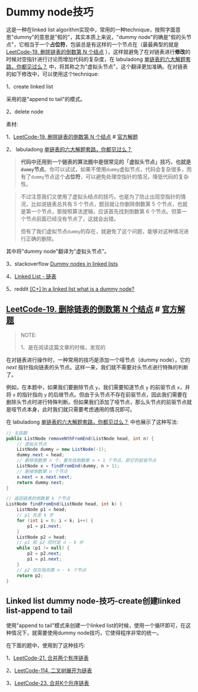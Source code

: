 # Dummy node技巧

这是一种在linked list algorithm实现中，常用的一种technique，按照字面意思"dummy"的意思是"假的"，其实本质上来说，"dummy node"的确是"假的头节点"，它相当于一个**占位符**，包装总是有这样的一个节点在（最最典型的就是 [LeetCode-19. 删除链表的倒数第 N 个结点](https://leetcode.cn/problems/remove-nth-node-from-end-of-list/) ），这样就避免了在对链表进行**修改**的时候对空指针进行讨论而增加代码的复杂度，在 labuladong [单链表的六大解题套路，你都见过么？](https://mp.weixin.qq.com/s?__biz=MzAxODQxMDM0Mw==&mid=2247492022&idx=1&sn=35f6cb8ab60794f8f52338fab3e5cda5&scene=21#wechat_redirect)  中，将其称之为"虚拟头节点"，这个翻译更加准确。在对链表的如下修改中，可以使用这个technique:

1、create linked list

采用的是"append to tail"的模式。

2、delete node



素材:

1、[LeetCode-19. 删除链表的倒数第 N 个结点](https://leetcode.cn/problems/remove-nth-node-from-end-of-list/) # [官方解题](https://leetcode.cn/problems/remove-nth-node-from-end-of-list/solution/shan-chu-lian-biao-de-dao-shu-di-nge-jie-dian-b-61/) 

2、 labuladong [单链表的六大解题套路，你都见过么？](https://mp.weixin.qq.com/s?__biz=MzAxODQxMDM0Mw==&mid=2247492022&idx=1&sn=35f6cb8ab60794f8f52338fab3e5cda5&scene=21#wechat_redirect) 



> **代码中还用到一个链表的算法题中是很常见的「虚拟头节点」技巧，也就是`dummy`节点**。你可以试试，如果不使用`dummy`虚拟节点，代码会复杂很多，而有了`dummy`节点这个**占位符**，可以避免处理空指针的情况，降低代码的复杂性。



> 不过注意我们又使用了虚拟头结点的技巧，也是为了防止出现空指针的情况，比如说链表总共有 5 个节点，题目就让你删除倒数第 5 个节点，也就是第一个节点，那按照算法逻辑，应该首先找到倒数第 6 个节点。但第一个节点前面已经没有节点了，这就会出错。
>
> 但有了我们虚拟节点`dummy`的存在，就避免了这个问题，能够对这种情况进行正确的删除。



其中将"dummy node"翻译为"虚拟头节点"。

3、stackoverflow [Dummy nodes in linked lists](https://stackoverflow.com/questions/22952882/dummy-nodes-in-linked-lists)

4、[Linked List - 链表](https://algorithm.yuanbin.me/zh-hans/basics_data_structure/linked_list.html#dummy-node)

5、reddit [[C+] In a linked list what is a dummy node?](https://www.reddit.com/r/learnprogramming/comments/20e0yc/c_in_a_linked_list_what_is_a_dummy_node/)



## [LeetCode-19. 删除链表的倒数第 N 个结点](https://leetcode.cn/problems/remove-nth-node-from-end-of-list/) # [官方解题](https://leetcode.cn/problems/remove-nth-node-from-end-of-list/solution/shan-chu-lian-biao-de-dao-shu-di-nge-jie-dian-b-61/) 

> NOTE:
>
> 1、是在阅读这篇文章的时候，发现的

在对链表进行操作时，一种常用的技巧是添加一个哑节点（dummy node），它的 $\textit{next}$ 指针指向链表的头节点。这样一来，我们就不需要对头节点进行特殊的判断了。

例如，在本题中，如果我们要删除节点 `y`，我们需要知道节点 `y` 的前驱节点 `x`，并将 `x` 的指针指向 `y` 的后继节点。但由于头节点不存在前驱节点，因此我们需要在删除头节点时进行特殊判断。但如果我们添加了哑节点，那么头节点的前驱节点就是哑节点本身，此时我们就只需要考虑通用的情况即可。

在 labuladong [单链表的六大解题套路，你都见过么？](https://mp.weixin.qq.com/s?__biz=MzAxODQxMDM0Mw==&mid=2247492022&idx=1&sn=35f6cb8ab60794f8f52338fab3e5cda5&scene=21#wechat_redirect) 中也展示了这种写法:

```Java
// 主函数
public ListNode removeNthFromEnd(ListNode head, int n) {
    // 虚拟头节点
    ListNode dummy = new ListNode(-1);
    dummy.next = head;
    // 删除倒数第 n 个，要先找倒数第 n + 1 个节点，即它的前驱节点
    ListNode x = findFromEnd(dummy, n + 1);
    // 删掉倒数第 n 个节点
    x.next = x.next.next;
    return dummy.next;
}

// 返回链表的倒数第 k 个节点
ListNode findFromEnd(ListNode head, int k) {
    ListNode p1 = head;
    // p1 先走 k 步
    for (int i = 0; i < k; i++) {
        p1 = p1.next;
    }
    ListNode p2 = head;
    // p1 和 p2 同时走 n - k 步
    while (p1 != null) {
        p2 = p2.next;
        p1 = p1.next;
    }
    // p2 现在指向第 n - k 个节点
    return p2;
}


```



## Linked list dummy node-技巧-create创建linked list-append to tail

使用"append to tail"模式来创建一个linked list的时候，使用一个循环即可，在这种情况下，就需要使用dummy node技巧，它使得程序非常的统一。

在下面的题中，使用到了这种技巧:

1、[LeetCode-21. 合并两个有序链表](https://leetcode.cn/problems/merge-two-sorted-lists/)

2、[LeetCode-114. 二叉树展开为链表](https://leetcode.cn/problems/flatten-binary-tree-to-linked-list/)

3、[LeetCode-23. 合并K个升序链表](https://leetcode.cn/problems/merge-k-sorted-lists/)

